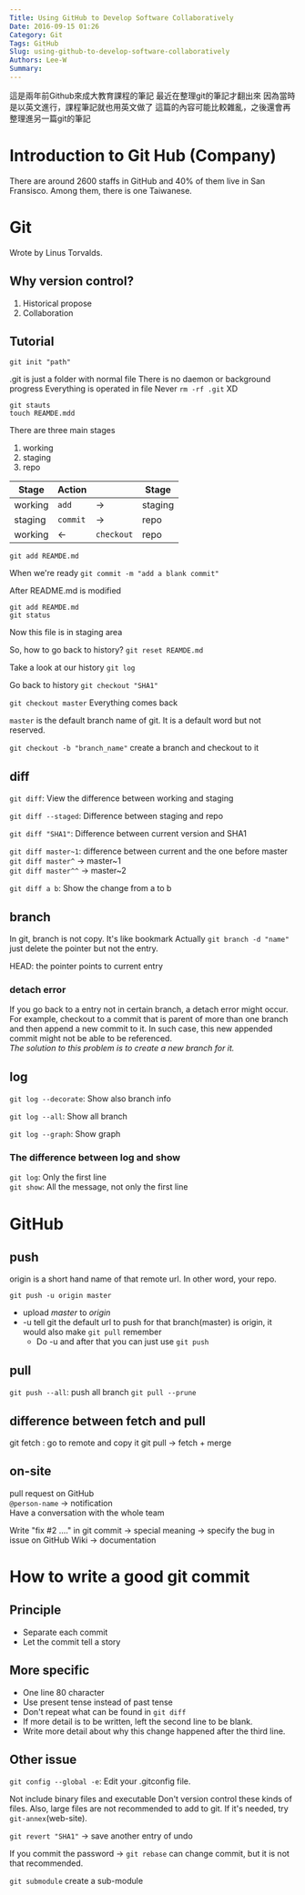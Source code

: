 ```yaml
---
Title: Using GitHub to Develop Software Collaboratively
Date: 2016-09-15 01:26
Category: Git
Tags: GitHub
Slug: using-github-to-develop-software-collaboratively
Authors: Lee-W
Summary: 
---
```


這是兩年前Github來成大教育課程的筆記
最近在整理git的筆記才翻出來
因為當時是以英文進行，課程筆記就也用英文做了
這篇的內容可能比較雜亂，之後還會再整理進另一篇git的筆記

<!--more-->

# Introduction to Git Hub (Company)
There are around 2600 staffs in GitHub and 40% of them live in San Fransisco.
Among them, there is one Taiwanese.

# Git
Wrote by Linus Torvalds.

## Why version control?
1. Historical propose
2. Collaboration

## Tutorial
```
git init "path"
```

.git is just a folder with normal file
There is no daemon or background progress
Everything is operated in file
Never `rm -rf .git` XD

```
git stauts
touch REAMDE.mdd
```

There are three main stages
1. working
2. staging
3. repo  

|Stage|Action||Stage|
|---|---|---|---|
|working| `add`| ->|staging|
|staging|`commit`| ->|repo|
|working|<- |`checkout`|repo|

```
git add REAMDE.md
```

When we're ready
`git commit -m "add a blank commit"`

After README.md is modified
```
git add REAMDE.md
git status
```
Now this file is in staging area  

So, how to go back to history?
`git reset REAMDE.md`

Take a look at our history
`git log`

Go back to history
`git checkout "SHA1"`

`git checkout master`
Everything comes back

`master` is the default branch name of git. It is a default word but not reserved.  

`git checkout -b "branch_name"` create a branch and checkout to it

## diff
`git diff`: View the difference between working and staging

`git diff --staged`: Difference between staging and repo

`git diff "SHA1"`: Difference between current version and SHA1

`git diff master~1`: difference between current and the one before master  
`git diff master^` -> master~1  
`git diff master^^` -> master~2  

`git diff a b`: Show the change from a to b  

## branch
In git, branch is not copy. It's like bookmark
Actually `git branch -d "name"` just delete the pointer but not the entry.

HEAD: the pointer points to current entry

### detach error
If you go back to a entry not in certain branch, a detach error might occur.
For example, checkout to a commit that is parent of more than one branch and then append a new commit to it.
In such case, this new appended commit might not be able to be referenced.  
*The solution to this problem is to create a new branch for it.*  

## log
`git log --decorate`: Show also branch info

`git log --all`: Show all branch

`git log --graph`: Show graph

### The difference between log and show
`git log`: Only the first line  
`git show`: All the message, not only the first line

# GitHub

## push
origin is a short hand name of that remote url. In other word, your repo.

`git push -u origin master`
- upload *master* to *origin*  
- -u tell git the default url to push for that branch(master) is origin, it would also make `git pull` remember  
	- Do -u and after that you can just use `git push`  

## pull
`git push --all`: push all branch
`git pull --prune`

## difference between fetch and pull
git fetch : go to remote and copy it
git pull -> fetch + merge

## on-site
pull request on GitHub  
`@person-name` -> notification  
Have a conversation with the whole team  

Write "fix #2 ...." in git commit -> special meaning -> specify the bug in issue on GitHub
Wiki -> documentation

# How to write a good git commit

## Principle
- Separate each commit
- Let the commit tell a story  

## More specific
- One line 80 character  
- Use present tense instead of past tense  
- Don't repeat what can be found in `git diff`  
- If more detail is to be written, left the second line to be blank.
- Write more detail about why this change happened after the third line.  

## Other issue
`git config --global -e`: Edit your .gitconfig file.

Not include binary files and executable
Don't version control these kinds of files.
Also, large files are not recommended to add to git.
If it's needed, try `git-annex`(web-site).

`git revert "SHA1"` -> save another entry of undo

If you commit the password -> `git rebase` can change commit, but it is not that recommended.

`git submodule` create a sub-module